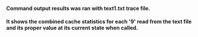 #### Command output results was ran with text1.txt trace file. 
#### It shows the combined cache statistics for each '9' read from the text file and its proper value at its current state when called.
